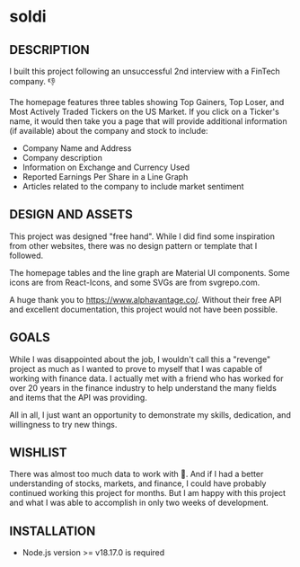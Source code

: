 # soldi

## DESCRIPTION

I built this project following an unsuccessful 2nd interview with a FinTech company. 👎

The homepage features three tables showing Top Gainers, Top Loser, and Most Actively Traded Tickers on the US Market. If you click on a Ticker's name, it would then take you a page that will provide additional information (if available) about the company and stock to include:

- Company Name and Address
- Company description
- Information on Exchange and Currency Used
- Reported Earnings Per Share in a Line Graph
- Articles related to the company to include market sentiment

## DESIGN AND ASSETS

This project was designed "free hand". While I did find some inspiration from other websites, there was no design pattern or template that I followed.

The homepage tables and the line graph are Material UI components. Some icons are from React-Icons, and some SVGs are from svgrepo.com.

A huge thank you to https://www.alphavantage.co/. Without their free API and excellent documentation, this project would not have been possible.

## GOALS

While I was disappointed about the job, I wouldn't call this a "revenge" project as much as I wanted to prove to myself that I was capable of working with finance data. I actually met with a friend who has worked for over 20 years in the finance industry to help understand the many fields and items that the API was providing.

All in all, I just want an opportunity to demonstrate my skills, dedication, and willingness to try new things.

## WISHLIST

There was almost too much data to work with 🤯. And if I had a better understanding of stocks, markets, and finance, I could have probably continued working this project for months. But I am happy with this project and what I was able to accomplish in only two weeks of development.

## INSTALLATION

- Node.js version >= v18.17.0 is required
